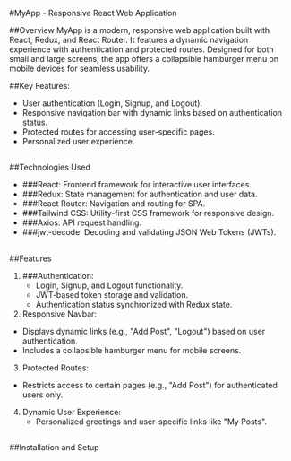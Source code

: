 #MyApp - Responsive React Web Application

##Overview
MyApp is a modern, responsive web application built with React, Redux, and React Router. 
It features a dynamic navigation experience with authentication and protected routes. Designed 
for both small and large screens, the app offers a collapsible hamburger menu on mobile devices for seamless usability.

##Key Features:
- User authentication (Login, Signup, and Logout).
- Responsive navigation bar with dynamic links based on authentication status.
- Protected routes for accessing user-specific pages.
- Personalized user experience.

##

##Technologies Used
- ###React: Frontend framework for interactive user interfaces.
- ###Redux: State management for authentication and user data.
-  ###React Router: Navigation and routing for SPA.
-  ###Tailwind CSS: Utility-first CSS framework for responsive design.
-  ###Axios: API request handling.
-  ###jwt-decode: Decoding and validating JSON Web Tokens (JWTs).

  ##
##Features
1. ###Authentication:
   - Login, Signup, and Logout functionality.
   - JWT-based token storage and validation.
   - Authentication status synchronized with Redux state.
2. Responsive Navbar:
 - Displays dynamic links (e.g., "Add Post", "Logout") based on user authentication.
 - Includes a collapsible hamburger menu for mobile screens.
3. Protected Routes:
 - Restricts access to certain pages (e.g., "Add Post") for authenticated users only.
4. Dynamic User Experience:
   - Personalized greetings and user-specific links like "My Posts".
##

##Installation and Setup


